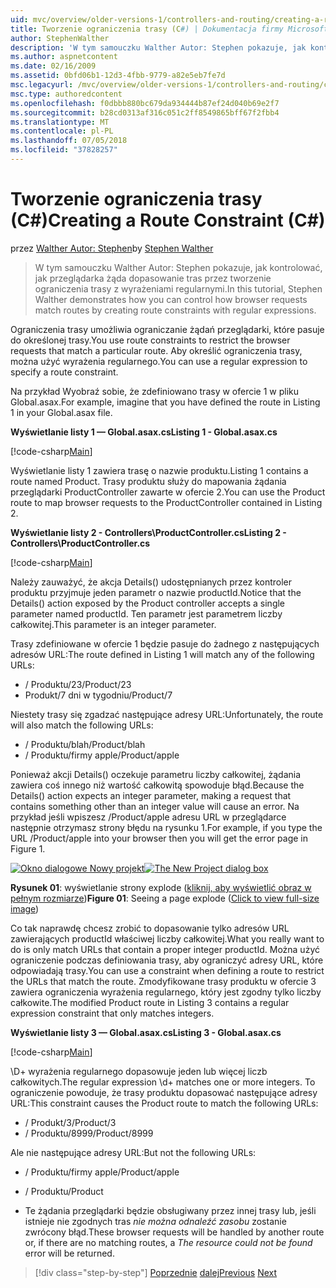 ```yaml
---
uid: mvc/overview/older-versions-1/controllers-and-routing/creating-a-route-constraint-cs
title: Tworzenie ograniczenia trasy (C#) | Dokumentacja firmy Microsoft
author: StephenWalther
description: 'W tym samouczku Walther Autor: Stephen pokazuje, jak kontrolować, jak przeglądarka żąda dopasowanie tras przez tworzenie ograniczenia trasy z wyrażeniami regularnymi.'
ms.author: aspnetcontent
ms.date: 02/16/2009
ms.assetid: 0bfd06b1-12d3-4fbb-9779-a82e5eb7fe7d
msc.legacyurl: /mvc/overview/older-versions-1/controllers-and-routing/creating-a-route-constraint-cs
msc.type: authoredcontent
ms.openlocfilehash: f0dbbb880bc679da934444b87ef24d040b69e2f7
ms.sourcegitcommit: b28cd0313af316c051c2ff8549865bff67f2fbb4
ms.translationtype: MT
ms.contentlocale: pl-PL
ms.lasthandoff: 07/05/2018
ms.locfileid: "37828257"
---
```

<a name="creating-a-route-constraint-c"></a><span data-ttu-id="bb0b5-103">Tworzenie ograniczenia trasy (C#)</span><span class="sxs-lookup"><span data-stu-id="bb0b5-103">Creating a Route Constraint (C#)</span></span>
====================
<span data-ttu-id="bb0b5-104">przez [Walther Autor: Stephen](https://github.com/StephenWalther)</span><span class="sxs-lookup"><span data-stu-id="bb0b5-104">by [Stephen Walther](https://github.com/StephenWalther)</span></span>

> <span data-ttu-id="bb0b5-105">W tym samouczku Walther Autor: Stephen pokazuje, jak kontrolować, jak przeglądarka żąda dopasowanie tras przez tworzenie ograniczenia trasy z wyrażeniami regularnymi.</span><span class="sxs-lookup"><span data-stu-id="bb0b5-105">In this tutorial, Stephen Walther demonstrates how you can control how browser requests match routes by creating route constraints with regular expressions.</span></span>


<span data-ttu-id="bb0b5-106">Ograniczenia trasy umożliwia ograniczanie żądań przeglądarki, które pasuje do określonej trasy.</span><span class="sxs-lookup"><span data-stu-id="bb0b5-106">You use route constraints to restrict the browser requests that match a particular route.</span></span> <span data-ttu-id="bb0b5-107">Aby określić ograniczenia trasy, można użyć wyrażenia regularnego.</span><span class="sxs-lookup"><span data-stu-id="bb0b5-107">You can use a regular expression to specify a route constraint.</span></span>

<span data-ttu-id="bb0b5-108">Na przykład Wyobraź sobie, że zdefiniowano trasy w ofercie 1 w pliku Global.asax.</span><span class="sxs-lookup"><span data-stu-id="bb0b5-108">For example, imagine that you have defined the route in Listing 1 in your Global.asax file.</span></span>

<span data-ttu-id="bb0b5-109">**Wyświetlanie listy 1 — Global.asax.cs**</span><span class="sxs-lookup"><span data-stu-id="bb0b5-109">**Listing 1 - Global.asax.cs**</span></span>

[!code-csharp[Main](creating-a-route-constraint-cs/samples/sample1.cs)]

<span data-ttu-id="bb0b5-110">Wyświetlanie listy 1 zawiera trasę o nazwie produktu.</span><span class="sxs-lookup"><span data-stu-id="bb0b5-110">Listing 1 contains a route named Product.</span></span> <span data-ttu-id="bb0b5-111">Trasy produktu służy do mapowania żądania przeglądarki ProductController zawarte w ofercie 2.</span><span class="sxs-lookup"><span data-stu-id="bb0b5-111">You can use the Product route to map browser requests to the ProductController contained in Listing 2.</span></span>

<span data-ttu-id="bb0b5-112">**Wyświetlanie listy 2 - Controllers\ProductController.cs**</span><span class="sxs-lookup"><span data-stu-id="bb0b5-112">**Listing 2 - Controllers\ProductController.cs**</span></span>

[!code-csharp[Main](creating-a-route-constraint-cs/samples/sample2.cs)]

<span data-ttu-id="bb0b5-113">Należy zauważyć, że akcja Details() udostępnianych przez kontroler produktu przyjmuje jeden parametr o nazwie productId.</span><span class="sxs-lookup"><span data-stu-id="bb0b5-113">Notice that the Details() action exposed by the Product controller accepts a single parameter named productId.</span></span> <span data-ttu-id="bb0b5-114">Ten parametr jest parametrem liczby całkowitej.</span><span class="sxs-lookup"><span data-stu-id="bb0b5-114">This parameter is an integer parameter.</span></span>

<span data-ttu-id="bb0b5-115">Trasy zdefiniowane w ofercie 1 będzie pasuje do żadnego z następujących adresów URL:</span><span class="sxs-lookup"><span data-stu-id="bb0b5-115">The route defined in Listing 1 will match any of the following URLs:</span></span>

- <span data-ttu-id="bb0b5-116">/ Produktu/23</span><span class="sxs-lookup"><span data-stu-id="bb0b5-116">/Product/23</span></span>
- <span data-ttu-id="bb0b5-117">Produkt/7 dni w tygodniu</span><span class="sxs-lookup"><span data-stu-id="bb0b5-117">/Product/7</span></span>

<span data-ttu-id="bb0b5-118">Niestety trasy się zgadzać następujące adresy URL:</span><span class="sxs-lookup"><span data-stu-id="bb0b5-118">Unfortunately, the route will also match the following URLs:</span></span>

- <span data-ttu-id="bb0b5-119">/ Produktu/blah</span><span class="sxs-lookup"><span data-stu-id="bb0b5-119">/Product/blah</span></span>
- <span data-ttu-id="bb0b5-120">/ Produktu/firmy apple</span><span class="sxs-lookup"><span data-stu-id="bb0b5-120">/Product/apple</span></span>

<span data-ttu-id="bb0b5-121">Ponieważ akcji Details() oczekuje parametru liczby całkowitej, żądania zawiera coś innego niż wartość całkowitą spowoduje błąd.</span><span class="sxs-lookup"><span data-stu-id="bb0b5-121">Because the Details() action expects an integer parameter, making a request that contains something other than an integer value will cause an error.</span></span> <span data-ttu-id="bb0b5-122">Na przykład jeśli wpiszesz /Product/apple adresu URL w przeglądarce następnie otrzymasz strony błędu na rysunku 1.</span><span class="sxs-lookup"><span data-stu-id="bb0b5-122">For example, if you type the URL /Product/apple into your browser then you will get the error page in Figure 1.</span></span>


<span data-ttu-id="bb0b5-123">[![Okno dialogowe Nowy projekt](creating-a-route-constraint-cs/_static/image1.jpg)](creating-a-route-constraint-cs/_static/image1.png)</span><span class="sxs-lookup"><span data-stu-id="bb0b5-123">[![The New Project dialog box](creating-a-route-constraint-cs/_static/image1.jpg)](creating-a-route-constraint-cs/_static/image1.png)</span></span>

<span data-ttu-id="bb0b5-124">**Rysunek 01**: wyświetlanie strony explode ([kliknij, aby wyświetlić obraz w pełnym rozmiarze](creating-a-route-constraint-cs/_static/image2.png))</span><span class="sxs-lookup"><span data-stu-id="bb0b5-124">**Figure 01**: Seeing a page explode ([Click to view full-size image](creating-a-route-constraint-cs/_static/image2.png))</span></span>


<span data-ttu-id="bb0b5-125">Co tak naprawdę chcesz zrobić to dopasowanie tylko adresów URL zawierających productId właściwej liczby całkowitej.</span><span class="sxs-lookup"><span data-stu-id="bb0b5-125">What you really want to do is only match URLs that contain a proper integer productId.</span></span> <span data-ttu-id="bb0b5-126">Można użyć ograniczenie podczas definiowania trasy, aby ograniczyć adresy URL, które odpowiadają trasy.</span><span class="sxs-lookup"><span data-stu-id="bb0b5-126">You can use a constraint when defining a route to restrict the URLs that match the route.</span></span> <span data-ttu-id="bb0b5-127">Zmodyfikowane trasy produktu w ofercie 3 zawiera ograniczenia wyrażenia regularnego, który jest zgodny tylko liczby całkowite.</span><span class="sxs-lookup"><span data-stu-id="bb0b5-127">The modified Product route in Listing 3 contains a regular expression constraint that only matches integers.</span></span>

<span data-ttu-id="bb0b5-128">**Wyświetlanie listy 3 — Global.asax.cs**</span><span class="sxs-lookup"><span data-stu-id="bb0b5-128">**Listing 3 - Global.asax.cs**</span></span>

[!code-csharp[Main](creating-a-route-constraint-cs/samples/sample3.cs)]

<span data-ttu-id="bb0b5-129">\D+ wyrażenia regularnego dopasowuje jeden lub więcej liczb całkowitych.</span><span class="sxs-lookup"><span data-stu-id="bb0b5-129">The regular expression \d+ matches one or more integers.</span></span> <span data-ttu-id="bb0b5-130">To ograniczenie powoduje, że trasy produktu dopasować następujące adresy URL:</span><span class="sxs-lookup"><span data-stu-id="bb0b5-130">This constraint causes the Product route to match the following URLs:</span></span>

- <span data-ttu-id="bb0b5-131">/ Produkt/3</span><span class="sxs-lookup"><span data-stu-id="bb0b5-131">/Product/3</span></span>
- <span data-ttu-id="bb0b5-132">/ Produktu/8999</span><span class="sxs-lookup"><span data-stu-id="bb0b5-132">/Product/8999</span></span>

<span data-ttu-id="bb0b5-133">Ale nie następujące adresy URL:</span><span class="sxs-lookup"><span data-stu-id="bb0b5-133">But not the following URLs:</span></span>

- <span data-ttu-id="bb0b5-134">/ Produktu/firmy apple</span><span class="sxs-lookup"><span data-stu-id="bb0b5-134">/Product/apple</span></span>
- <span data-ttu-id="bb0b5-135">/ Produktu</span><span class="sxs-lookup"><span data-stu-id="bb0b5-135">/Product</span></span>

- <span data-ttu-id="bb0b5-136">Te żądania przeglądarki będzie obsługiwany przez innej trasy lub, jeśli istnieje nie zgodnych tras *nie można odnaleźć zasobu* zostanie zwrócony błąd.</span><span class="sxs-lookup"><span data-stu-id="bb0b5-136">These browser requests will be handled by another route or, if there are no matching routes, a *The resource could not be found* error will be returned.</span></span>

> [!div class="step-by-step"]
> <span data-ttu-id="bb0b5-137">[Poprzednie](creating-custom-routes-cs.md)
> [dalej](creating-a-custom-route-constraint-cs.md)</span><span class="sxs-lookup"><span data-stu-id="bb0b5-137">[Previous](creating-custom-routes-cs.md)
[Next](creating-a-custom-route-constraint-cs.md)</span></span>
